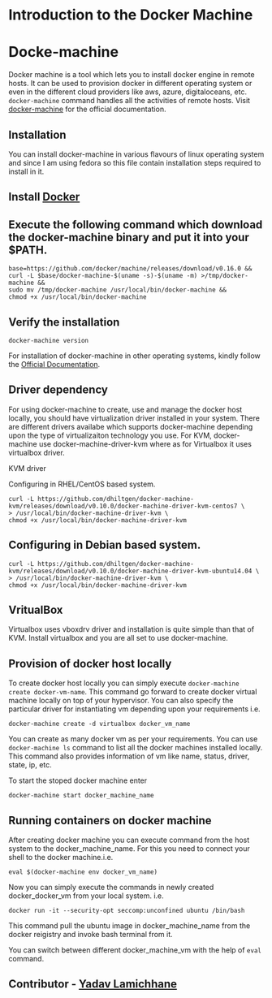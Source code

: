 # Introduction to the Docker Machine

# Docke-machine 

Docker machine is a tool which lets you to install docker engine in remote hosts. It can be used to provision docker in different operating system or even in the different cloud providers like aws, azure, digitaloceans, etc. ``` docker-machine ``` command handles all the activities of remote hosts. Visit [docker-machine](https://docs.docker.com/machine/overview/) for the official documentation.

## Installation 

You can install docker-machine in various flavours of linux operating system and since I am using fedora so this file contain installation steps required to install in it.  

## Install [Docker](https://docs.docker.com/install/)

## Execute the following command which download the docker-machine binary and put it into your $PATH. 

```
base=https://github.com/docker/machine/releases/download/v0.16.0 &&
curl -L $base/docker-machine-$(uname -s)-$(uname -m) >/tmp/docker-machine &&
sudo mv /tmp/docker-machine /usr/local/bin/docker-machine &&
chmod +x /usr/local/bin/docker-machine
```

## Verify the installation

```
docker-machine version
``` 

For installation of docker-machine in other operating systems, kindly follow the [Official Documentation](https://docs.docker.com/machine/install-machine/).

## Driver dependency

For using docker-machine to create, use and manage the docker host locally, you should have virtualization driver installed in your system. There are different drivers availabe which supports docker-machine depending upon the type of virtualizaiton technology you use. For KVM, docker-machine use docker-machine-driver-kvm where as for Virtualbox it uses virtualbox driver. 

KVM driver

Configuring in RHEL/CentOS based system.  

```
curl -L https://github.com/dhiltgen/docker-machine-kvm/releases/download/v0.10.0/docker-machine-driver-kvm-centos7 \
> /usr/local/bin/docker-machine-driver-kvm \ 
chmod +x /usr/local/bin/docker-machine-driver-kvm 
```

## Configuring in Debian based system. 

```  
curl -L https://github.com/dhiltgen/docker-machine-kvm/releases/download/v0.10.0/docker-machine-driver-kvm-ubuntu14.04 \
> /usr/local/bin/docker-machine-driver-kvm \ 
chmod +x /usr/local/bin/docker-machine-driver-kvm   
```

## VritualBox

Virtualbox uses vboxdrv driver and installation is quite simple than that of KVM. Install virtualbox and you are all set to use docker-machine. 

## Provision of docker host locally

To create docker host locally you can simply execute ```docker-machine create docker-vm-name```. This command go forward to create docker virtual machine locally on top of your hypervisor. You can also specify the particular driver for instantiating vm depending upon your requirements i.e.

``` docker-machine create -d virtualbox docker_vm_name ```

You can create as many docker vm as per your requirements. You can use ``` docker-machine ls ``` command to list all the docker machines installed locally. This command also provides information of vm like name, status, driver, state, ip, etc.

To start the stoped docker machine enter 

``` 
docker-machine start docker_machine_name 
```

## Running containers on docker machine

After creating docker machine you can execute command from the host system to the docker_machine_name. For this you need to connect your shell to the docker machine.i.e.  

```eval $(docker-machine env docker_vm_name)```

Now you can simply execute the commands in newly created docker_docker_vm from your local system. i.e. 

```
docker run -it --security-opt seccomp:unconfined ubuntu /bin/bash
```

This command pull the ubuntu image in docker_machine_name from the docker reigistry and invoke bash terminal from it. 

You can switch between different docker_machine_vm with the help of ```eval``` command. 



## Contributor - [Yadav Lamichhane](https://www.linkedin.com/in/omegazyadav1/)
